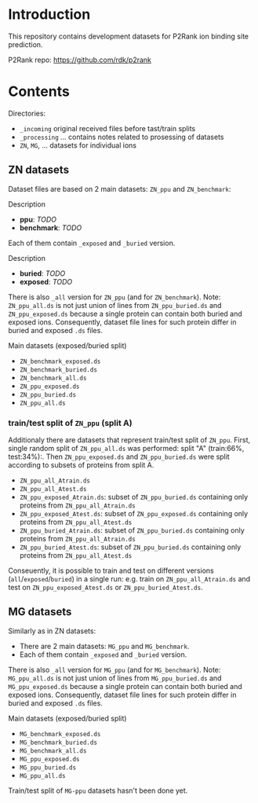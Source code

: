 # Introduction

This repository contains development datasets for P2Rank ion binding site prediction.

P2Rank repo: https://github.com/rdk/p2rank

# Contents

Directories:
* `_incoming`  original received files before tast/train splits
* `_processing` ... contains notes related to prosessing of datasets
* `ZN`, `MG`, ... datasets for individual ions


## ZN datasets

Dataset files are based on 2 main datasets: `ZN_ppu` and `ZN_benchmark`:

Description
* **ppu**: _TODO_
* **benchmark**: _TODO_

Each of them contain `_exposed` and `_buried` version.

Description
* **buried**: _TODO_
* **exposed**: _TODO_

There is also `_all` version for `ZN_ppu` (and for `ZN_benchmark`).
Note: `ZN_ppu_all.ds` is not just union of lines from `ZN_ppu_buried.ds` and `ZN_ppu_exposed.ds` because a single protein can contain both buried and exposed ions.
Consequently, dataset file lines for such protein differ in buried and exposed `.ds` files.

Main datasets (exposed/buried split)
* `ZN_benchmark_exposed.ds`
* `ZN_benchmark_buried.ds`
* `ZN_benchmark_all.ds`
* `ZN_ppu_exposed.ds`
* `ZN_ppu_buried.ds`
* `ZN_ppu_all.ds`


### train/test split of `ZN_ppu` (split A)

Additionaly there are datasets that represent train/test split of `ZN_ppu`.
First, single random split of `ZN_ppu_all.ds` was performed: split "A" (train:66%, test:34%):.
Then `ZN_ppu_exposed.ds` and `ZN_ppu_buried.ds` were split according to subsets of proteins from split A.

* `ZN_ppu_all_Atrain.ds`
* `ZN_ppu_all_Atest.ds`
* `ZN_ppu_exposed_Atrain.ds`: subset of `ZN_ppu_buried.ds` containing only proteins from `ZN_ppu_all_Atrain.ds`
* `ZN_ppu_exposed_Atest.ds`: subset of `ZN_ppu_exposed.ds` containing only proteins from `ZN_ppu_all_Atest.ds` 
* `ZN_ppu_buried_Atrain.ds`: subset of `ZN_ppu_buried.ds` containing only proteins from `ZN_ppu_all_Atrain.ds`
* `ZN_ppu_buried_Atest.ds`: subset of `ZN_ppu_buried.ds` containing only proteins from `ZN_ppu_all_Atest.ds` 

Conseuently, it is possible to train and test on different versions (`all`/`exposed`/`buried`) in a single run:
e.g. train on `ZN_ppu_all_Atrain.ds` and test on `ZN_ppu_exposed_Atest.ds` or `ZN_ppu_buried_Atest.ds`.


## MG datasets

Similarly as in ZN datasets:
* There are 2 main datasets: `MG_ppu` and `MG_benchmark`.
* Each of them contain `_exposed` and `_buried` version.

There is also `_all` version for `MG_ppu` (and for `MG_benchmark`).
Note: `MG_ppu_all.ds` is not just union of lines from `MG_ppu_buried.ds` and `MG_ppu_exposed.ds` because a single protein can contain both buried and exposed ions.
Consequently, dataset file lines for such protein differ in buried and exposed `.ds` files.

Main datasets (exposed/buried split)
* `MG_benchmark_exposed.ds`
* `MG_benchmark_buried.ds`
* `MG_benchmark_all.ds`
* `MG_ppu_exposed.ds`
* `MG_ppu_buried.ds`
* `MG_ppu_all.ds`

Train/test split of `MG-ppu` datasets hasn't been done yet.
